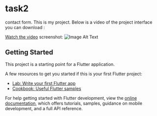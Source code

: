 # task2
contact form.
This is my project. Below is a video of the project interface you can download :


[Watch the video](VID-20240907-WA0002.mp4)
 screenshot:
![Image Alt Text]()

## Getting Started

This project is a starting point for a Flutter application.

A few resources to get you started if this is your first Flutter project:

- [Lab: Write your first Flutter app](https://docs.flutter.dev/get-started/codelab)
- [Cookbook: Useful Flutter samples](https://docs.flutter.dev/cookbook)

For help getting started with Flutter development, view the
[online documentation](https://docs.flutter.dev/), which offers tutorials,
samples, guidance on mobile development, and a full API reference.
